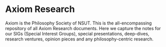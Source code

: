 # Axiom Research

Axiom is the Philosophy Society of NSUT. This is the all-encompassing repository of all Axiom Research documents. Here we capture the notes for our SIGs (Special Interest Groups), special presentations, deep-dives, research ventures, opinion pieces and any philosophy-centric research. 
